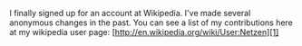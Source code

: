 I finally signed up for an account at Wikipedia. I've made several anonymous changes in the past. You can see a list of my contributions here at my wikipedia user page: [http://en.wikipedia.org/wiki/User:Netzen][1]

[1]: http://en.wikipedia.org/wiki/User:Netzen
